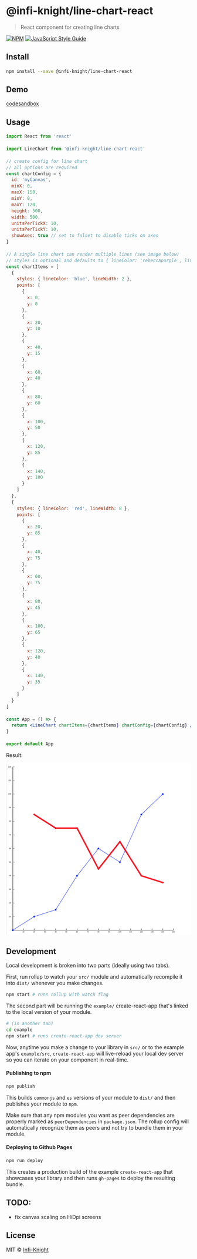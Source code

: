 # @infi-knight/line-chart-react

> React component for creating line charts

[![NPM](https://img.shields.io/npm/v/@infi-knight/line-chart-react.svg)](https://www.npmjs.com/package/@infi-knight/line-chart-react) [![JavaScript Style Guide](https://img.shields.io/badge/code_style-standard-brightgreen.svg)](https://standardjs.com)

## Install

```bash
npm install --save @infi-knight/line-chart-react
```

## Demo

[codesandbox](https://codesandbox.io/s/infi-knightline-chart-react-r3zk0)

## Usage

```jsx
import React from 'react'

import LineChart from '@infi-knight/line-chart-react'

// create config for line chart
// all options are required
const chartConfig = {
  id: 'myCanvas',
  minX: 0,
  maxX: 150,
  minY: 0,
  maxY: 120,
  height: 500,
  width: 500,
  unitsPerTickX: 10,
  unitsPerTickY: 10,
  showAxes: true // set to falset to disable ticks on axes
}

// A single line chart can render multiple lines (see image below)
// styles is optional and defaults to { lineColor: 'rebeccapurple', lineWidht: 2 }
const chartItems = [
  {
    styles: { lineColor: 'blue', lineWidth: 2 },
    points: [
      {
        x: 0,
        y: 0
      },
      {
        x: 20,
        y: 10
      },
      {
        x: 40,
        y: 15
      },
      {
        x: 60,
        y: 40
      },
      {
        x: 80,
        y: 60
      },
      {
        x: 100,
        y: 50
      },
      {
        x: 120,
        y: 85
      },
      {
        x: 140,
        y: 100
      }
    ]
  },
  {
    styles: { lineColor: 'red', lineWidth: 8 },
    points: [
      {
        x: 20,
        y: 85
      },
      {
        x: 40,
        y: 75
      },
      {
        x: 60,
        y: 75
      },
      {
        x: 80,
        y: 45
      },
      {
        x: 100,
        y: 65
      },
      {
        x: 120,
        y: 40
      },
      {
        x: 140,
        y: 35
      }
    ]
  }
]

const App = () => {
  return <LineChart chartItems={chartItems} chartConfig={chartConfig} />
}

export default App
```

Result:

![](./docs/images/line-chart-react.png)

## Development

Local development is broken into two parts (ideally using two tabs).

First, run rollup to watch your `src/` module and automatically recompile it into `dist/` whenever you make changes.

```bash
npm start # runs rollup with watch flag
```

The second part will be running the `example/` create-react-app that's linked to the local version of your module.

```bash
# (in another tab)
cd example
npm start # runs create-react-app dev server
```

Now, anytime you make a change to your library in `src/` or to the example app's `example/src`, `create-react-app` will live-reload your local dev server so you can iterate on your component in real-time.

#### Publishing to npm

```bash
npm publish
```

This builds `commonjs` and `es` versions of your module to `dist/` and then publishes your module to `npm`.

Make sure that any npm modules you want as peer dependencies are properly marked as `peerDependencies` in `package.json`. The rollup config will automatically recognize them as peers and not try to bundle them in your module.

#### Deploying to Github Pages

```bash
npm run deploy
```

This creates a production build of the example `create-react-app` that showcases your library and then runs `gh-pages` to deploy the resulting bundle.

## TODO:

- fix canvas scaling on HiDpi screens

## License

MIT © [Infi-Knight](https://github.com/Infi-Knight)
